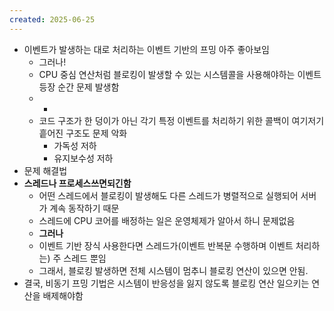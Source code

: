 ```yaml
---
created: 2025-06-25
---
```

- 이벤트가 발생하는 대로 처리하는 이벤트 기반의 프밍 아주 좋아보임
	- 그러나!
	- CPU 중심 연산처럼 블로킹이 발생할 수 있는 시스템콜을 사용해야하는 이벤트 등장 순간 문제 발생함
	- +
	- 코드 구조가 한 덩이가 아닌 각기 특정 이벤트를 처리하기 위한 콜백이 여기저기 흩어진 구조도 문제 악화
		- 가독성 저하
		- 유지보수성 저하
- 문제 해결법
- **스레드나 프로세스쓰면되긴함**
	- 어떤 스레드에서 블로킹이 발생해도 다른 스레드가 병렬적으로 실행되어 서버가 계속 동작하기 때문
	- 스레드에 CPU 코어를 배정하는 일은 운영체제가 알아서 하니 문제없음
	- **그러나**
	- 이벤트 기반 장식 사용한다면 스레드가(이벤트 반복문 수행하며 이벤트 처리하는) 주 스레드 뿐임
	- 그래서, 블로킹 발생하면 전체 시스템이 멈추니 블로킹 연산이 있으면 안됨.
- 결국, 비동기 프밍 기법은 시스템이 반응성을 잃지 않도록 블로킹 연산 일으키는 연산을 배제해야함